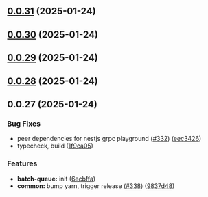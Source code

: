 

## [0.0.31](https://github.com/atls/nestjs/compare/@atls/nestjs-grpc-playground@0.0.30...@atls/nestjs-grpc-playground@0.0.31) (2025-01-24)






## [0.0.30](https://github.com/atls/nestjs/compare/@atls/nestjs-grpc-playground@0.0.29...@atls/nestjs-grpc-playground@0.0.30) (2025-01-24)






## [0.0.29](https://github.com/atls/nestjs/compare/@atls/nestjs-grpc-playground@0.0.28...@atls/nestjs-grpc-playground@0.0.29) (2025-01-24)






## [0.0.28](https://github.com/atls/nestjs/compare/@atls/nestjs-grpc-playground@0.0.27...@atls/nestjs-grpc-playground@0.0.28) (2025-01-24)






## 0.0.27 (2025-01-24)


### Bug Fixes


* peer dependencies for nestjs grpc playground ([#332](https://github.com/atls/nestjs/issues/332)) ([eec3426](https://github.com/atls/nestjs/commit/eec342624f13af990f9e39d233ccc0dd2f83098e))
* typecheck, build ([1f9ca05](https://github.com/atls/nestjs/commit/1f9ca0533705c5977ccbfd152a59f545d3f01f1c))

### Features


* **batch-queue:** init ([6ecbffa](https://github.com/atls/nestjs/commit/6ecbffa3fc54f9bb33ac1ae57b274772b99c8e9d))
* **common:** bump yarn, trigger release ([#338](https://github.com/atls/nestjs/issues/338)) ([9837d48](https://github.com/atls/nestjs/commit/9837d482f75928a3ac132d0306ab6de04d8a04b9))



